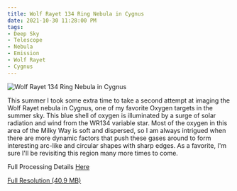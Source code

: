 ```yaml
---
title: Wolf Rayet 134 Ring Nebula in Cygnus
date: 2021-10-30 11:28:00 PM
tags:
- Deep Sky
- Telescope
- Nebula
- Emission
- Wolf Rayet
- Cygnus
---
```



![Wolf Rayet 134 Ring Nebula in Cygnus](/Deep-Sky/wr134/wr134.HaSiiOO.Draft7.LargeScaleEnh.RGBStars.IterativeContoursStarReduction.LargeScaleSiiLHE.DSE.Sat.small.jpg "Wolf Rayet 134 Ring Nebula in Cygnus")

This summer I took some extra time to take a second attempt at imaging the Wolf Rayet nebula in Cygnus, one of my favorite Oxygen targets in the summer sky.  This blue shell of oxygen is illuminated by a surge of solar radiation and wind from the WR134 variable star.  Most of the oxygen in this area of the Milky Way is soft and dispersed, so I am always intrigued when there are more dynamic factors that push these gases around to form interesting arc-like and circular shapes with sharp edges.  As a favorite, I'm sure I'll be revisiting this region many more times to come.

Full Processing Details [Here](/Deep-Sky/wr134/)

[Full Resolution (40.9 MB)](/Deep-Sky/wr134/wr134.HaSiiOO.Draft7.LargeScaleEnh.RGBStars.IterativeContoursStarReduction.LargeScaleSiiLHE.DSE.Sat.png)
